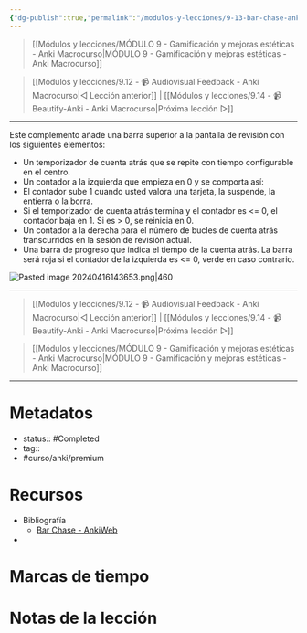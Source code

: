 ```yaml
---
{"dg-publish":true,"permalink":"/modulos-y-lecciones/9-13-bar-chase-anki-macrocurso/","noteIcon":"","updated":"2024-05-22T13:35:19.770+02:00"}
---
```



> [[Módulos y lecciones/MÓDULO 9 - Gamificación y mejoras estéticas - Anki Macrocurso\|MÓDULO 9 - Gamificación y mejoras estéticas - Anki Macrocurso]]

> [[Módulos y lecciones/9.12 - 📹 Audiovisual Feedback - Anki Macrocurso\|◁ Lección anterior]] | [[Módulos y lecciones/9.14 - 📹 Beautify-Anki - Anki Macrocurso\|Próxima lección ▷]]

---

Este complemento añade una barra superior a la pantalla de revisión con los siguientes elementos:

- Un temporizador de cuenta atrás que se repite con tiempo configurable en el centro.
- Un contador a la izquierda que empieza en 0 y se comporta así:
- El contador sube 1 cuando usted valora una tarjeta, la suspende, la entierra o la borra.
- Si el temporizador de cuenta atrás termina y el contador es <= 0, el contador baja en 1. Si es > 0, se reinicia en 0.
- Un contador a la derecha para el número de bucles de cuenta atrás transcurridos en la sesión de revisión actual.
- Una barra de progreso que indica el tiempo de la cuenta atrás. La barra será roja si el contador de la izquierda es <= 0, verde en caso contrario.

![Pasted image 20240416143653.png|460](/img/user/ANEXOS/Pasted%20image%2020240416143653.png)

---

> [[Módulos y lecciones/9.12 - 📹 Audiovisual Feedback - Anki Macrocurso\|◁ Lección anterior]] | [[Módulos y lecciones/9.14 - 📹 Beautify-Anki - Anki Macrocurso\|Próxima lección ▷]]

> [[Módulos y lecciones/MÓDULO 9 - Gamificación y mejoras estéticas - Anki Macrocurso\|MÓDULO 9 - Gamificación y mejoras estéticas - Anki Macrocurso]]

---
# Metadatos
- status:: #Completed 
- tag:: 
- #curso/anki/premium

# Recursos
- Bibliografía
	- [Bar Chase - AnkiWeb](https://ankiweb.net/shared/info/1370131826)
- 

# Marcas de tiempo


# Notas de la lección
